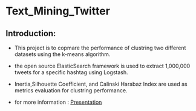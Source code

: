 # Text_Mining_Twitter
## Introduction:
- This project is to copmare the performance of clustring two different datasets using the k-means algorithm.
- the open source ElasticSearch framework is used to extract 1,000,000 tweets for a specific hashtag using Logstash.
- Inertia,Silhouette Coefficient, and Calinski Harabaz Index are used as metrics evaluation for clustring performance.

- for more information : [Presentation](https://github.com/g-zin/text_mining_twitter/files/4557928/Presentation.pdf)



